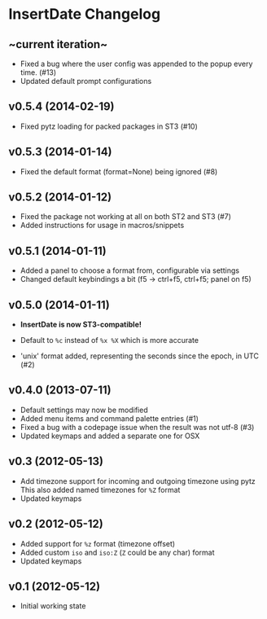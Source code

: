 InsertDate Changelog
====================

~current iteration~
-------------------

- Fixed a bug where the user config was appended to the popup every time. (#13)
- Updated default prompt configurations


v0.5.4 (2014-02-19)
-------------------

- Fixed pytz loading for packed packages in ST3 (#10)


v0.5.3 (2014-01-14)
-------------------

- Fixed the default format (format=None) being ignored (#8)


v0.5.2 (2014-01-12)
-------------------

- Fixed the package not working at all on both ST2 and ST3 (#7)
- Added instructions for usage in macros/snippets


v0.5.1 (2014-01-11)
-------------------

- Added a panel to choose a format from, configurable via settings
- Changed default keybindings a bit (f5 -> ctrl+f5, ctrl+f5; panel on f5)


v0.5.0 (2014-01-11)
-------------------

- **InsertDate is now ST3-compatible!**

- Default to `%c` instead of `%x %X` which is more accurate
- 'unix' format added, representing the seconds since the epoch, in UTC (#2)


v0.4.0 (2013-07-11)
-------------------

- Default settings may now be modified
- Added menu items and command palette entries (#1)
- Fixed a bug with a codepage issue when the result was not utf-8 (#3)
- Updated keymaps and added a separate one for OSX


v0.3 (2012-05-13)
-----------------

- Add timezone support for incoming and outgoing timezone using pytz
  This also added named timezones for `%Z` format
- Updated keymaps


v0.2 (2012-05-12)
-----------------

- Added support for `%z` format (timezone offset)
- Added custom `iso` and `iso:Z` (`Z` could be any char) format
- Updated keymaps


v0.1 (2012-05-12)
-----------------

- Initial working state
